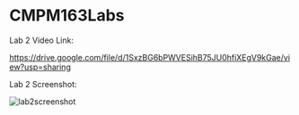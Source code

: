 # CMPM163Labs

Lab 2 Video Link:

https://drive.google.com/file/d/1SxzBG6bPWVESihB75JU0hfiXEgV9kGae/view?usp=sharing

Lab 2 Screenshot:

![lab2screenshot](https://drive.google.com/uc?export=view&id=1EaoZ6V2aQ8FwHX76pnbA1w0SAQs6PEgs/)

